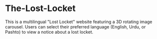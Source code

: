 # The-Lost-Locket
This is a multilingual "Lost Locket" website featuring a 3D rotating image carousel. Users can select their preferred language (English, Urdu, or Pashto) to view a notice about a lost locket.
